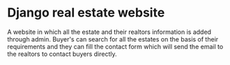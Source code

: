 <h1>Django real estate website</h1>

A website in which all the estate and their realtors information is added through admin.
Buyer's can search for all the estates on the basis of their requirements and they can fill the contact form which will send the email to the 
realtors to contact buyers directly. 
